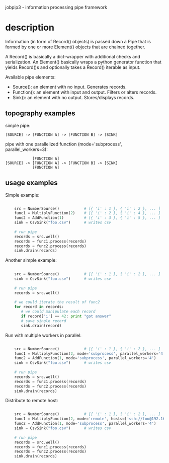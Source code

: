 
jobpip3 - information processing pipe framework



# description

Information (in form of Record() objects) is passed down a Pipe that is
formed by one or more Element() objects that are chained together.

A Record() is basically a dict-wrapper with additional checks and serialization.
An Element() basically wraps a python generator function that yields Record()s 
and optionally takes a Record() iterable as input.

Available pipe elements:
- Source(): an element with no input. Generates records.
- Function(): an element with input and output. Filters or alters records.
- Sink(): an element with no output. Stores/displays records.




## topography examples

simple pipe:
```
[SOURCE] -> [FUNCTION A] -> [FUNCTION B] -> [SINK]
```

pipe with one parallelized function (mode='subprocess', parallel_workers=3):
```
            [FUNCTION A]            
[SOURCE] -> [FUNCTION A] -> [FUNCTION B] -> [SINK]
            [FUNCTION A]
```


## usage examples

Simple example:

```python

    src = NumberSource()           # [{ 'i' : 1 }, { 'i' : 2 }, ... ]
    func1 = MultiplyFunction(2)    # [{ 'i' : 2 }, { 'i' : 4 }, ... ] 
    func2 = AddFunction(1)         # [{ 'i' : 3 }, { 'i' : 5 }, ... ]
    sink = CsvSink("foo.csv")      # writes csv
    
    # run pipe
    records = src.well()
    records = func1.process(records)
    records = func2.process(records)
    sink.drain(records)
```    


Another simple example:

```python
    
    src = NumberSource()           # [{ 'i' : 1 }, { 'i' : 2 }, ... ]
    sink = CsvSink("foo.csv")      # writes csv
    
    # run pipe
    records = src.well()
    
    # we could iterate the result of func2
    for record in records:
       # we could manipulate each record
       if record['i'] == 42: print "got answer"
       # save single record
       sink.drain(record)
```


Run with multiple workers in parallel:

```python

    src = NumberSource()           # [{ 'i' : 1 }, { 'i' : 2 }, ... ]
    func1 = MultiplyFunction(2, mode='subprocess', parallel_workers='4')
    func2 = AddFunction(1, mode='subprocess', parallel_workers='4')
    sink = CsvSink("foo.csv")      # writes csv
    
    # run pipe
    records = src.well()
    records = func1.process(records)
    records = func2.process(records)
    sink.drain(records)
```       


Distribute to remote host:

```python

    src = NumberSource()           # [{ 'i' : 1 }, { 'i' : 2 }, ... ]
    func1 = MultiplyFunction(2, mode='remote', hosts=['ssh://foo@192.168.178.2', 'ssh://foo@192.168.178.3'], parallel_workers='2')
    func2 = AddFunction(1, mode='subprocess', parallel_workers='4')
    sink = CsvSink("foo.csv")      # writes csv
    
    # run pipe
    records = src.well()
    records = func1.process(records)
    records = func2.process(records)
    sink.drain(records)
```   

